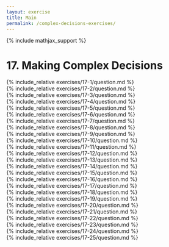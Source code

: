 ```yaml
---
layout: exercise
title: Main
permalink: /complex-decisions-exercises/
---
```


{% include mathjax_support %}

# 17. Making Complex Decisions

<div><i class="arrow-up loader" data-chapter="complex-decisions-exercises" data-exercise="ex_1" data-rating="0"></i></div>
{% include_relative exercises/17-1/question.md %}

<div><i class="arrow-up loader" data-chapter="complex-decisions-exercises" data-exercise="ex_2" data-rating="0"></i></div>
{% include_relative exercises/17-2/question.md %}

<div><i class="arrow-up loader" data-chapter="complex-decisions-exercises" data-exercise="ex_3" data-rating="0"></i></div>
{% include_relative exercises/17-3/question.md %}

<div><i class="arrow-up loader" data-chapter="complex-decisions-exercises" data-exercise="ex_4" data-rating="0"></i></div>
{% include_relative exercises/17-4/question.md %}

<div><i class="arrow-up loader" data-chapter="complex-decisions-exercises" data-exercise="ex_5" data-rating="0"></i></div>
{% include_relative exercises/17-5/question.md %}

<div><i class="arrow-up loader" data-chapter="complex-decisions-exercises" data-exercise="ex_6" data-rating="0"></i></div>
{% include_relative exercises/17-6/question.md %}

<div><i class="arrow-up loader" data-chapter="complex-decisions-exercises" data-exercise="ex_7" data-rating="0"></i></div>
{% include_relative exercises/17-7/question.md %}

<div><i class="arrow-up loader" data-chapter="complex-decisions-exercises" data-exercise="ex_8" data-rating="0"></i></div>
{% include_relative exercises/17-8/question.md %}

<div><i class="arrow-up loader" data-chapter="complex-decisions-exercises" data-exercise="ex_9" data-rating="0"></i></div>
{% include_relative exercises/17-9/question.md %}

<div><i class="arrow-up loader" data-chapter="complex-decisions-exercises" data-exercise="ex_10" data-rating="0"></i></div>
{% include_relative exercises/17-10/question.md %}

<div><i class="arrow-up loader" data-chapter="complex-decisions-exercises" data-exercise="ex_11" data-rating="0"></i></div>
{% include_relative exercises/17-11/question.md %}

<div><i class="arrow-up loader" data-chapter="complex-decisions-exercises" data-exercise="ex_12" data-rating="0"></i></div>
{% include_relative exercises/17-12/question.md %}

<div><i class="arrow-up loader" data-chapter="complex-decisions-exercises" data-exercise="ex_13" data-rating="0"></i></div>
{% include_relative exercises/17-13/question.md %}

<div><i class="arrow-up loader" data-chapter="complex-decisions-exercises" data-exercise="ex_14" data-rating="0"></i></div>
{% include_relative exercises/17-14/question.md %}

<div><i class="arrow-up loader" data-chapter="complex-decisions-exercises" data-exercise="ex_15" data-rating="0"></i></div>
{% include_relative exercises/17-15/question.md %}

<div><i class="arrow-up loader" data-chapter="complex-decisions-exercises" data-exercise="ex_16" data-rating="0"></i></div>
{% include_relative exercises/17-16/question.md %}

<div><i class="arrow-up loader" data-chapter="complex-decisions-exercises" data-exercise="ex_17" data-rating="0"></i></div>
{% include_relative exercises/17-17/question.md %}

<div><i class="arrow-up loader" data-chapter="complex-decisions-exercises" data-exercise="ex_18" data-rating="0"></i></div>
{% include_relative exercises/17-18/question.md %}

<div><i class="arrow-up loader" data-chapter="complex-decisions-exercises" data-exercise="ex_19" data-rating="0"></i></div>
{% include_relative exercises/17-19/question.md %}

<div><i class="arrow-up loader" data-chapter="complex-decisions-exercises" data-exercise="ex_20" data-rating="0"></i></div>
{% include_relative exercises/17-20/question.md %}

<div><i class="arrow-up loader" data-chapter="complex-decisions-exercises" data-exercise="ex_21" data-rating="0"></i></div>
{% include_relative exercises/17-21/question.md %}

<div><i class="arrow-up loader" data-chapter="complex-decisions-exercises" data-exercise="ex_22" data-rating="0"></i></div>
{% include_relative exercises/17-22/question.md %}

<div><i class="arrow-up loader" data-chapter="complex-decisions-exercises" data-exercise="ex_23" data-rating="0"></i></div>
{% include_relative exercises/17-23/question.md %}

<div><i class="arrow-up loader" data-chapter="complex-decisions-exercises" data-exercise="ex_24" data-rating="0"></i></div>
{% include_relative exercises/17-24/question.md %}

<div><i class="arrow-up loader" data-chapter="complex-decisions-exercises" data-exercise="ex_25" data-rating="0"></i></div>
{% include_relative exercises/17-25/question.md %}
